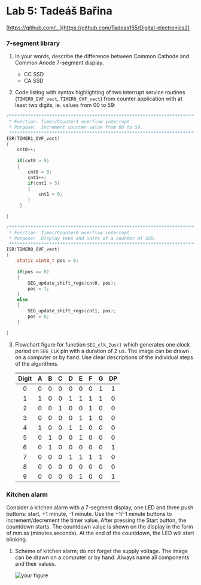 # Lab 5: Tadeáš Bařina


   [https://github.com/...](https://github.com/Tadeas155/Digital-electronics2)


### 7-segment library

1. In your words, describe the difference between Common Cathode and Common Anode 7-segment display.
   * CC SSD
   * CA SSD

2. Code listing with syntax highlighting of two interrupt service routines (`TIMER0_OVF_vect`, `TIMER0_OVF_vect`) from counter application with at least two digits, ie. values from 00 to 59:

```c
/**********************************************************************
 * Function: Timer/Counter1 overflow interrupt
 * Purpose:  Increment counter value from 00 to 59.
 **********************************************************************/
ISR(TIMER1_OVF_vect)
{
	cnt0++;
	
	if(cnt0 > 9)
	{
		cnt0 = 0;
		cnt1++;
		if(cnt1 > 5)
		{
			cnt1 = 0;
		}
	 }

}
```

```c
/**********************************************************************
 * Function: Timer/Counter0 overflow interrupt
 * Purpose:  Display tens and units of a counter at SSD.
 **********************************************************************/
ISR(TIMER0_OVF_vect)
{
    static uint8_t pos = 0;
	
    if(pos == 0)
	{
        SEG_update_shift_regs(cnt0, pos);
        pos = 1;
    }
    else
	{
        SEG_update_shift_regs(cnt1, pos);
        pos = 0;
    }

}
```

3. Flowchart figure for function `SEG_clk_2us()` which generates one clock period on `SEG_CLK` pin with a duration of 2&nbsp;us. The image can be drawn on a computer or by hand. Use clear descriptions of the individual steps of the algorithms.

   
   | **Digit** | **A** | **B** | **C** | **D** | **E** | **F** | **G** | **DP** |
   | :-: | :-: | :-: | :-: | :-: | :-: | :-: | :-: | :-: |
   | 0 | 0 | 0 | 0 | 0 | 0 | 0 | 1 | 1 |
   | 1 | 1 | 0 | 0 | 1 | 1 | 1 | 1 | 0 |
   | 2 | 0 | 0 | 1 | 0 | 0 | 1 | 0 | 0 |
   | 3 | 0 | 0 | 0 | 0 | 1 | 1 | 0 | 0 |
   | 4 | 1 | 0 | 0 | 1 | 1 | 0 | 0 | 0 |
   | 5 | 0 | 1 | 0 | 0 | 1 | 0 | 0 | 0 |
   | 6 | 0 | 1 | 0 | 0 | 0 | 0 | 0 | 1 |
   | 7 | 0 | 0 | 0 | 1 | 1 | 1 | 1 | 0 |
   | 8 | 0 | 0 | 0 | 0 | 0 | 0 | 0 | 0 |
   | 9 | 0 | 0 | 0 | 0 | 1 | 0 | 0 | 1 |


### Kitchen alarm

Consider a kitchen alarm with a 7-segment display, one LED and three push buttons: start, +1 minute, -1 minute. Use the +1/-1 minute buttons to increment/decrement the timer value. After pressing the Start button, the countdown starts. The countdown value is shown on the display in the form of mm.ss (minutes.seconds). At the end of the countdown, the LED will start blinking.

1. Scheme of kitchen alarm; do not forget the supply voltage. The image can be drawn on a computer or by hand. Always name all components and their values.

   ![your figure]()
